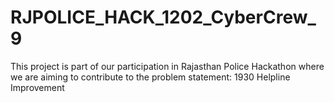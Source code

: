 # RJPOLICE_HACK_1202_CyberCrew_9

This project is part of our participation in Rajasthan Police Hackathon where we are aiming to contribute to the problem statement: 1930 Helpline Improvement
